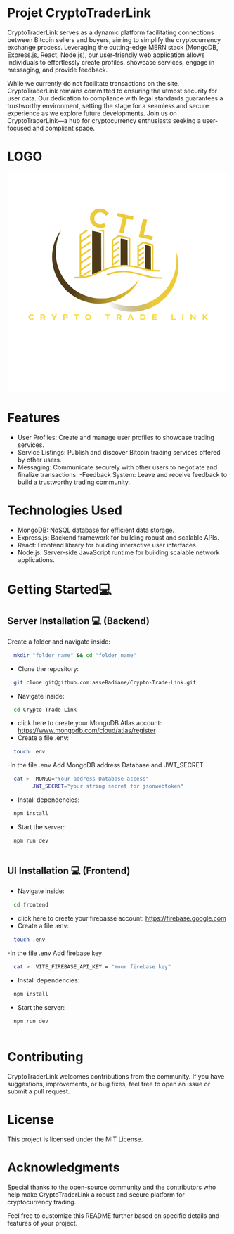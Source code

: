 # Projet CryptoTraderLink
CryptoTraderLink serves as a dynamic platform facilitating connections between Bitcoin sellers and buyers, aiming to simplify the cryptocurrency exchange process. Leveraging the cutting-edge MERN stack (MongoDB, Express.js, React, Node.js), our user-friendly web application allows individuals to effortlessly create profiles, showcase services, engage in messaging, and provide feedback.

While we currently do not facilitate transactions on the site, CryptoTraderLink remains committed to ensuring the utmost security for user data. Our dedication to compliance with legal standards guarantees a trustworthy environment, setting the stage for a seamless and secure experience as we explore future developments. Join us on CryptoTraderLink—a hub for cryptocurrency enthusiasts seeking a user-focused and compliant space.

# LOGO
<p align="center">
<img src="./frontend/src/assets/crypto-trade-link.png" width="500" alt="accessibility text">
</p>

# Features
- User Profiles: Create and manage user profiles to showcase trading services.
- Service Listings: Publish and discover Bitcoin trading services offered by other users.
- Messaging: Communicate securely with other users to negotiate and finalize transactions.
-Feedback System: Leave and receive feedback to build a trustworthy trading community.

# Technologies Used
- MongoDB: NoSQL database for efficient data storage.
- Express.js: Backend framework for building robust and scalable APIs.
- React: Frontend library for building interactive user interfaces.
- Node.js: Server-side JavaScript runtime for building scalable network applications.

#  Getting Started💻 
## Server Installation 💻 (Backend)
Create a folder and navigate inside:
```bash
  mkdir "folder_name" && cd "folder_name"
```
- Clone the repository: 

```bash
  git clone git@github.com:asseBadiane/Crypto-Trade-Link.git
```  
- Navigate inside: 

```bash
  cd Crypto-Trade-Link
```
- click here to create your MongoDB Atlas account:  https://www.mongodb.com/cloud/atlas/register
- Create a file .env: 
```bash
  touch .env  
```
-In the file .env Add MongoDB address Database and JWT_SECRET

```bash
  cat >  MONGO="Your address Database access" 
        JWT_SECRET="your string secret for jsonwebtoken"
```
- Install dependencies: 

```bash
  npm install 
```    
- Start the server:

```bash
  npm run dev
  
```

## UI Installation 💻 (Frontend)
- Navigate inside:

```bash
  cd frontend
```

- click here to create your firebasse account: https://firebase.google.com
- Create a file .env: 
```bash
  touch .env 
```
-In the file .env Add firebase key 

```bash
  cat >  VITE_FIREBASE_API_KEY = "Your firebase key"
```

- Install dependencies:

```bash
  npm install 
```    
- Start the server: 

```bash
  npm run dev
  
```
# Contributing
CryptoTraderLink welcomes contributions from the community. If you have suggestions, improvements, or bug fixes, feel free to open an issue or submit a pull request.

# License
This project is licensed under the MIT License.

# Acknowledgments
Special thanks to the open-source community and the contributors who help make CryptoTraderLink a robust and secure platform for cryptocurrency trading.

Feel free to customize this README further based on specific details and features of your project.
